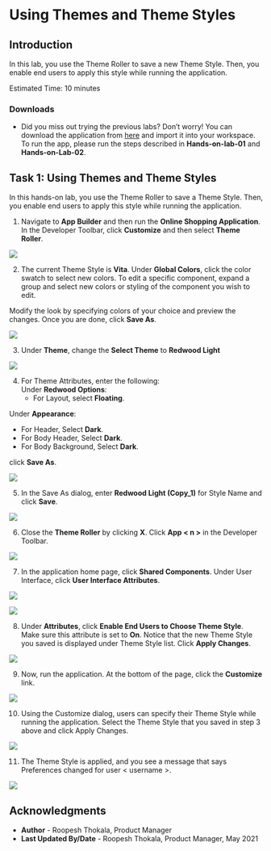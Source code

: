 # Using Themes and Theme Styles

## Introduction

In this lab, you use the Theme Roller to save a new Theme Style. Then, you enable end users to apply this style while running the application.

Estimated Time: 10 minutes

<!--
Watch the video below for a quick walk through of the lab.

[](youtube:lwQ3lvul9iE)

### Objectives
In this lab, you will:
- Set the following pages as public pages:
    - Products
    - Shopping Cart
    - Order Information

- Disable the Navigation Menu

- Enhance the Navigation Bar -->

### Downloads

- Did you miss out trying the previous labs? Don’t worry! You can download the application from [here](online-shopping-cart-8.sql) and import it into your workspace. To run the app, please run the steps described in **Hands-on-lab-01** and **Hands-on-Lab-02**.

## Task 1: Using Themes and Theme Styles

In this hands-on lab, you use the Theme Roller to save a Theme Style. Then, you enable end users to apply this style while running the application.

1. Navigate to **App Builder** and then run the **Online Shopping Application**. In the Developer Toolbar, click **Customize** and then select **Theme Roller**.

  ![](images/navigate-to-theme-roller.png " ")

2. The current Theme Style is **Vita**. Under **Global Colors**, click the color swatch to select new colors.
To edit a specific component, expand a group and select new colors or styling of the component you wish to edit.

  Modify the look by specifying colors of your choice and preview the changes. Once you are done, click **Save As**.

  ![](images/change-color.png " ")

3. Under **Theme**, change the **Select Theme** to **Redwood Light**

  ![](images/change-theme.png " ")

4. For Theme Attributes, enter the following:  
  Under **Redwood Options**:
    - For Layout, select **Floating**.  

  Under **Appearance**:
  - For Header, Select **Dark**.
  - For Body Header, Select **Dark**.
  - For Body Background, Select **Dark**.  

  click **Save As**.

  ![](images/change-redwood-theme-options1.png " ")

5. In the Save As dialog, enter **Redwood Light (Copy_1)** for Style Name and click **Save**.

  ![](images/save-theme-as.png " ")

6. Close the **Theme Roller** by clicking **X**. Click **App < n >** in the Developer Toolbar.

  ![](images/select-application.png " ")

7. In the application home page, click **Shared Components**. Under User Interface, click **User Interface Attributes**.

  ![](images/select-shared-comp.png " ")

  ![](images/click-usa.png " ")

8. Under **Attributes**, click **Enable End Users to Choose Theme Style**. Make sure this attribute is set to **On**.
Notice that the new Theme Style you saved is displayed under Theme Style list. Click **Apply Changes**.

  ![](images/change-usa.png " ")

9. Now, run the application. At the bottom of the page, click the **Customize** link.

  ![](images/select-customize1.png " ")

10. Using the Customize dialog, users can specify their Theme Style while running the application. Select the Theme Style that you saved in step 3 above and click Apply Changes.

  ![](images/customize1.png " ")

11. The Theme Style is applied, and you see a message that says Preferences changed for user < username >.

  ![](images/preferences-changed.png " ")

## **Acknowledgments**

- **Author** - Roopesh Thokala, Product Manager
- **Last Updated By/Date** - Roopesh Thokala, Product Manager, May 2021
